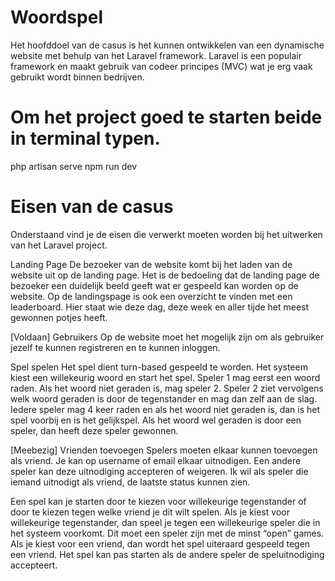# Woordspel

Het hoofddoel van de casus is het kunnen ontwikkelen van een dynamische website met behulp van het Laravel framework. Laravel is een populair framework en maakt gebruik van codeer principes (MVC) wat je erg vaak gebruikt wordt binnen bedrijven.

# Om het project goed te starten beide in terminal typen.

php artisan serve
npm run dev

# Eisen van de casus

Onderstaand vind je de eisen die verwerkt moeten worden bij het uitwerken van het Laravel project.

Landing Page De bezoeker van de website komt bij het laden van de website uit op de landing page. Het is de bedoeling dat de landing page de bezoeker een duidelijk beeld geeft wat er gespeeld kan worden op de website. Op de landingspage is ook een overzicht te vinden met een leaderboard. Hier staat wie deze dag, deze week en aller tijde het meest gewonnen potjes heeft.

[Voldaan] Gebruikers Op de website moet het mogelijk zijn om als gebruiker jezelf te kunnen registreren en te kunnen inloggen.

Spel spelen Het spel dient turn-based gespeeld te worden. Het systeem kiest een willekeurig woord en start het spel. Speler 1 mag eerst een woord raden. Als het woord niet geraden is, mag speler 2. Speler 2 ziet vervolgens welk woord geraden is door de tegenstander en mag dan zelf aan de slag. Iedere speler mag 4 keer raden en als het woord niet geraden is, dan is het spel voorbij en is het gelijkspel. Als het woord wel geraden is door een speler, dan heeft deze speler gewonnen.

[Meebezig] Vrienden toevoegen Spelers moeten elkaar kunnen toevoegen als vriend. Je kan op username of email elkaar uitnodigen. Een andere speler kan deze uitnodiging accepteren of weigeren. Ik wil als speler die iemand uitnodigt als vriend, de laatste status kunnen zien.

Een spel kan je starten door te kiezen voor willekeurige tegenstander of door te kiezen tegen welke vriend je dit wilt spelen. Als je kiest voor willekeurige tegenstander, dan speel je tegen een willekeurige speler die in het systeem voorkomt. Dit moet een speler zijn met de minst “open” games. Als je kiest voor een vriend, dan wordt het spel uiteraard gespeeld tegen een vriend. Het spel kan pas starten als de andere speler de speluitnodiging accepteert.
